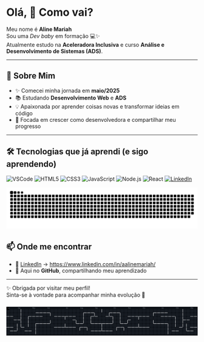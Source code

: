 # Olá, 👋 Como vai?

Meu nome é **Aline Mariah**  
Sou uma *Dev baby* em formação 💻✨  
Atualmente estudo na **Aceleradora Inclusiva** e curso **Análise e Desenvolvimento de Sistemas (ADS)**.  

---

## 🌟 Sobre Mim
- ✨ Comecei minha jornada em **maio/2025**  
- 📚 Estudando **Desenvolvimento Web** e **ADS**  
- 💡 Apaixonada por aprender coisas novas e transformar ideias em código  
- 🎯 Focada em crescer como desenvolvedora e compartilhar meu progresso  

---

## 🛠️ Tecnologias que já aprendi (e sigo aprendendo)

<p align="left">
  <img src="https://cdn.jsdelivr.net/gh/devicons/devicon/icons/vscode/vscode-original.svg" width="40" height="40" alt="VSCode"/>
  <img src="https://cdn.jsdelivr.net/gh/devicons/devicon/icons/html5/html5-original.svg" width="40" height="40" alt="HTML5"/>
  <img src="https://cdn.jsdelivr.net/gh/devicons/devicon/icons/css3/css3-original.svg" width="40" height="40" alt="CSS3"/>
  <img src="https://cdn.jsdelivr.net/gh/devicons/devicon/icons/javascript/javascript-original.svg" width="40" height="40" alt="JavaScript"/>
  <img src="https://cdn.jsdelivr.net/gh/devicons/devicon/icons/nodejs/nodejs-original.svg" width="40" height="40" alt="Node.js"/>
  <img src="https://cdn.jsdelivr.net/gh/devicons/devicon/icons/react/react-original.svg" width="40" height="40" alt="React"/>
  <a href="https://www.linkedin.com/" target="_blank">
    <img src="https://cdn.jsdelivr.net/gh/devicons/devicon/icons/linkedin/linkedin-original.svg" width="40" height="40" alt="LinkedIn"/>
  </a>
</p>

<img src= "https://raw.githubusercontent.com/Platane/snk/output/github-contribution-grid-snake.svg"> 

## 📫 Onde me encontrar
- 💼 [LinkedIn](https://www.linkedin.com/) -> https://www.linkedin.com/in/aalinemariah/  
- 📝 Aqui no **GitHub**, compartilhando meu aprendizado  

---

✨ Obrigada por visitar meu perfil!  
Sinta-se à vontade para acompanhar minha evolução 🚀


###

<picture>
 <img src= "https://raw.githubusercontent.com/abozanona/abozanona/output/pacman-contribution-graph-dark.svg">
</picture>

###

